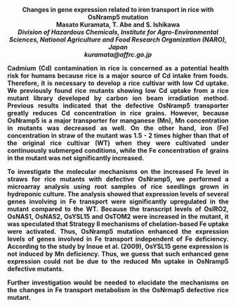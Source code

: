 <center><strong>Changes in gene expression related to iron transport in rice with
OsNramp5 mutation<strong>

<center><strong>Masato Kuramata</strong>, T. Abe and S. Ishikawa

<center><i>Division of Hazardous Chemicals, Institute for Agro-Environmental
Sciences, National Agriculture and Food Research Organization (NARO),
Japan</i>

<center><i>kuramata@affrc.go.jp</i>

<p style=text-align:justify>Cadmium (Cd) contamination in rice is concerned as a potential health
risk for humans because rice is a major source of Cd intake from foods.
Therefore, it is necessary to develop a rice cultivar with low Cd
uptake. We previously found rice mutants showing low Cd uptake from a
rice mutant library developed by carbon ion beam irradiation method.
Previous results indicated that the defective OsNramp5 transporter
greatly reduces Cd concentration in rice grains. However, because
OsNramp5 is a major transporter for manganese (Mn), Mn concentration in
mutants was decreased as well. On the other hand, iron (Fe)
concentration in straw of the mutant was 1.5 - 2 times higher than that
of the original rice cultivar (WT) when they were cultivated under
continuously submerged conditions, while the Fe concentration of grains
in the mutant was not significantly increased.

<p style=text-align:justify>To investigate the molecular mechanisms on the increased Fe level in
straws for rice mutants with defective OsNramp5, we performed a
microarray analysis using root samples of rice seedlings grown in
hydroponic culture. The analysis showed that expression levels of
several genes involving in Fe transport were significantly upregulated
in the mutant compared to the WT. Because the transcript levels of
OsIRO2, OsNAS1, OsNAS2, OsYSL15 and OsTOM2 were increased in the mutant,
it was speculated that Strategy II mechanisms of chelation-based Fe
uptake were activated. Thus, OsNramp5 mutation enhanced the expression
levels of genes involved in Fe transport independent of Fe deficiency.
According to the study by Inoue et al. (2009), OsYSL15 gene expression
is not induced by Mn deficiency. Thus, we guess that such enhanced gene
expression could not be due to the reduced Mn uptake in OsNramp5
defective mutants.

<p style=text-align:justify>Further investigation would be needed to elucidate the mechanisms on the
changes in Fe transport metabolism in the OsNrmap5 defective rice
mutant.
